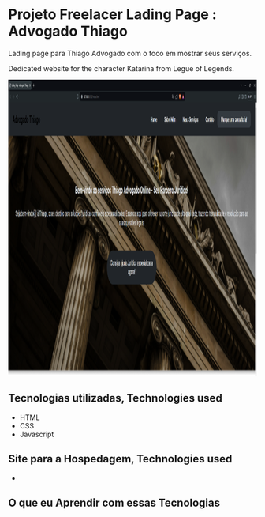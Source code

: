 # Projeto Freelacer Lading Page : Advogado Thiago

Lading page para Thiago Advogado com o foco em mostrar seus serviços. 


Dedicated website for the character Katarina from Legue of Legends.



<img src="./src/images/lading-page-advogado-thiago-background.png" alt="Lading page Gif" height="600px" width="800px"> 


## Tecnologias utilizadas, Technologies used

- HTML
- CSS
- Javascript

## Site para a Hospedagem, Technologies used
-

## O que eu Aprendir com essas Tecnologias
